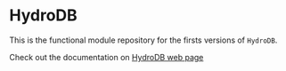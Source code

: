# HydroDB
This is the functional module repository for the firsts versions of `HydroDB`.

Check out the documentation on [HydroDB web page](https://caioteixeiradepaula.github.io/HydroDB/)